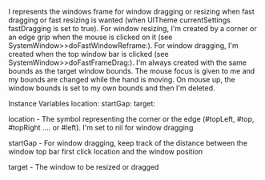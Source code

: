 I represents the windows frame for window dragging or resizing when fast dragging or fast resizing is wanted (when  UITheme currentSettings fastDragging is set to true).For window resizing, I'm created by a corner or an edge grip when the mouse is clicked on it (see SystemWindow>>doFastWindowReframe:). For window dragging, I'm created when the top window bar is clicked (see SystemWindow>>doFastFrameDrag:).  I'm always created with the same bounds as the target window bounds. The mouse focus is given to me and my bounds are changed while the hand is moving. On mouse up, the window bounds is set to my own bounds and then I'm deleted.Instance Variables	location:		<Symbol>	startGap:		<Point>	target:		<SystemWindow>location	- The symbol representing the corner or the edge (#topLeft, #top, #topRight .... or #left). I'm set to nil for window draggingstartGap	- For window dragging, keep track of the distance between the window top bar first click location and the window positiontarget	- The window to be resized or dragged